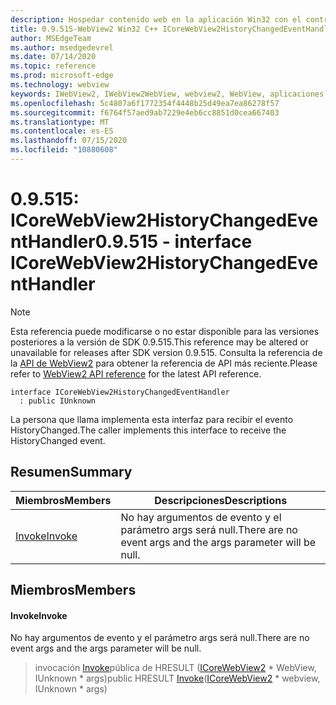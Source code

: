 ```yaml
---
description: Hospedar contenido web en la aplicación Win32 con el control Microsoft Edge WebView2
title: 0.9.515-WebView2 Win32 C++ ICoreWebView2HistoryChangedEventHandler
author: MSEdgeTeam
ms.author: msedgedevrel
ms.date: 07/14/2020
ms.topic: reference
ms.prod: microsoft-edge
ms.technology: webview
keywords: IWebView2, IWebView2WebView, webview2, WebView, aplicaciones Win32, Win32, Edge, ICoreWebView2, ICoreWebView2Controller, control de explorador, HTML Edge
ms.openlocfilehash: 5c4807a6f1772354f4448b25d49ea7ea86278f57
ms.sourcegitcommit: f6764f57aed9ab7229e4eb6cc8851d0cea667403
ms.translationtype: MT
ms.contentlocale: es-ES
ms.lasthandoff: 07/15/2020
ms.locfileid: "10880608"
---
```

# <span data-ttu-id="e9674-104">0.9.515: ICoreWebView2HistoryChangedEventHandler</span><span class="sxs-lookup"><span data-stu-id="e9674-104">0.9.515 - interface ICoreWebView2HistoryChangedEventHandler</span></span> 

> [!NOTE]
> <span data-ttu-id="e9674-105">Esta referencia puede modificarse o no estar disponible para las versiones posteriores a la versión de SDK 0.9.515.</span><span class="sxs-lookup"><span data-stu-id="e9674-105">This reference may be altered or unavailable for releases after SDK version 0.9.515.</span></span> <span data-ttu-id="e9674-106">Consulta la referencia de la [API de WebView2](../../../webview2-api-reference.md) para obtener la referencia de API más reciente.</span><span class="sxs-lookup"><span data-stu-id="e9674-106">Please refer to [WebView2 API reference](../../../webview2-api-reference.md) for the latest API reference.</span></span>

```
interface ICoreWebView2HistoryChangedEventHandler
  : public IUnknown
```

<span data-ttu-id="e9674-107">La persona que llama implementa esta interfaz para recibir el evento HistoryChanged.</span><span class="sxs-lookup"><span data-stu-id="e9674-107">The caller implements this interface to receive the HistoryChanged event.</span></span>

## <span data-ttu-id="e9674-108">Resumen</span><span class="sxs-lookup"><span data-stu-id="e9674-108">Summary</span></span>

 <span data-ttu-id="e9674-109">Miembros</span><span class="sxs-lookup"><span data-stu-id="e9674-109">Members</span></span>                        | <span data-ttu-id="e9674-110">Descripciones</span><span class="sxs-lookup"><span data-stu-id="e9674-110">Descriptions</span></span>
--------------------------------|---------------------------------------------
[<span data-ttu-id="e9674-111">Invoke</span><span class="sxs-lookup"><span data-stu-id="e9674-111">Invoke</span></span>](#invoke) | <span data-ttu-id="e9674-112">No hay argumentos de evento y el parámetro args será null.</span><span class="sxs-lookup"><span data-stu-id="e9674-112">There are no event args and the args parameter will be null.</span></span>

## <span data-ttu-id="e9674-113">Miembros</span><span class="sxs-lookup"><span data-stu-id="e9674-113">Members</span></span>

#### <span data-ttu-id="e9674-114">Invoke</span><span class="sxs-lookup"><span data-stu-id="e9674-114">Invoke</span></span> 

<span data-ttu-id="e9674-115">No hay argumentos de evento y el parámetro args será null.</span><span class="sxs-lookup"><span data-stu-id="e9674-115">There are no event args and the args parameter will be null.</span></span>

> <span data-ttu-id="e9674-116">invocación [Invoke](#invoke)pública de HRESULT ([ICoreWebView2](icorewebview2.md) \* WebView, IUnknown \* args)</span><span class="sxs-lookup"><span data-stu-id="e9674-116">public HRESULT [Invoke](#invoke)([ICoreWebView2](icorewebview2.md) \* webview, IUnknown \* args)</span></span>

